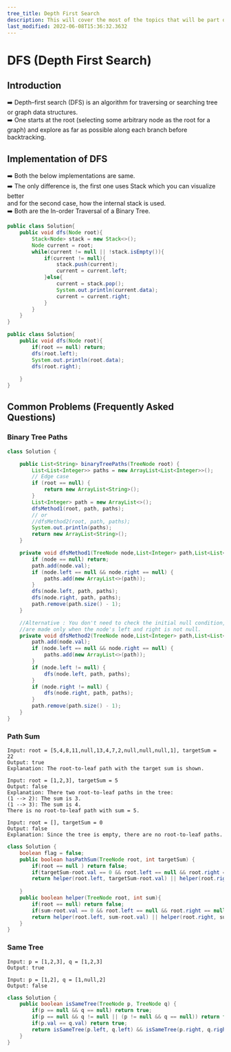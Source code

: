 ```yaml
---
tree_title: Depth First Search
description: This will cover the most of the topics that will be part of the Depth First Search.
last_modified: 2022-06-08T15:36:32.3632
---
```


# DFS (Depth First Search)

## Introduction

➡️ Depth–first search (DFS) is an algorithm for traversing or searching tree or graph data structures.<br/>
➡️ One starts at the root (selecting some arbitrary node as the root for a graph) and explore as far as possible along each branch before backtracking.<br/>

## Implementation of DFS

➡️ Both the below implementations are same. <br/>
➡️ The only difference is, the first one uses Stack which you can visualize better <br /> and for the second case, how the internal stack is used. <br/>
➡️ Both are the In-order Traversal of a Binary Tree.<br/>

```java showLineNumbers
public class Solution{
    public void dfs(Node root){
        Stack<Node> stack = new Stack<>();
        Node current = root;
        while(current != null || !stack.isEmpty()){
            if(current != null){
                stack.push(current);
                current = current.left;
            }else{
                current = stack.pop();
                System.out.println(current.data);
                current = current.right;
            }
        }
    }
}
```

```java showLineNumbers
public class Solution{
    public void dfs(Node root){
        if(root == null) return;
        dfs(root.left);
        System.out.println(root.data);
        dfs(root.right);
        
    }
}
```

## Common Problems (Frequently Asked Questions)

### Binary Tree Paths

```java showLineNumbers
class Solution {

    public List<String> binaryTreePaths(TreeNode root) {
        List<List<Integer>> paths = new ArrayList<List<Integer>>();
        // Edge case
        if (root == null) {
            return new ArrayList<String>();
        }
        List<Integer> path = new ArrayList<>();
        dfsMethod1(root, path, paths);
        // or
        //dfsMethod2(root, path, paths);
        System.out.println(paths);
        return new ArrayList<String>();
    }

    private void dfsMethod1(TreeNode node,List<Integer> path,List<List<Integer>> paths) {
        if (node == null) return;
        path.add(node.val);
        if (node.left == null && node.right == null) {
            paths.add(new ArrayList<>(path));
        }
        dfs(node.left, path, paths);
        dfs(node.right, path, paths);
        path.remove(path.size() - 1);
    }

    //Alternative : You don't need to check the initial null condition, If all the recursive call
    //are made only when the node's left and right is not null.
    private void dfsMethod2(TreeNode node,List<Integer> path,List<List<Integer>> paths) {
        path.add(node.val);
        if (node.left == null && node.right == null) {
            paths.add(new ArrayList<>(path));
        }
        if (node.left != null) {
            dfs(node.left, path, paths);
        }
        if (node.right != null) {
            dfs(node.right, path, paths);
        }
        path.remove(path.size() - 1);
    }
}
```

### Path Sum

    Input: root = [5,4,8,11,null,13,4,7,2,null,null,null,1], targetSum = 22
    Output: true
    Explanation: The root-to-leaf path with the target sum is shown.

    Input: root = [1,2,3], targetSum = 5
    Output: false
    Explanation: There two root-to-leaf paths in the tree:
    (1 --> 2): The sum is 3.
    (1 --> 3): The sum is 4.
    There is no root-to-leaf path with sum = 5.

    Input: root = [], targetSum = 0
    Output: false
    Explanation: Since the tree is empty, there are no root-to-leaf paths.

```java showLineNumbers
class Solution {
    boolean flag = false;
    public boolean hasPathSum(TreeNode root, int targetSum) {
        if(root == null ) return false;
        if(targetSum-root.val == 0 && root.left == null && root.right == null) return true;
        return helper(root.left, targetSum-root.val) || helper(root.right, targetSum-root.val);
        
    }
    public boolean helper(TreeNode root, int sum){
        if(root == null) return false;
        if(sum-root.val == 0 && root.left == null && root.right == null) return true;
        return helper(root.left, sum-root.val) || helper(root.right, sum-root.val);
    }
}
```

### Same Tree

    Input: p = [1,2,3], q = [1,2,3]
    Output: true

    Input: p = [1,2], q = [1,null,2]
    Output: false

```java showLineNumbers
class Solution {
    public boolean isSameTree(TreeNode p, TreeNode q) {
        if(p == null && q == null) return true;
        if(p == null && q != null || (p != null && q == null)) return false;        
        if(p.val == q.val) return true;
        return isSameTree(p.left, q.left) && isSameTree(p.right, q.right);
    }
}
```

<!-- ### Question on LeetCode with Tag - DFS

<span class="tag-is-success">Binary Tree Inorder Traversal</span>
<span class="tag-is-primary">Validate Binary Search Tree</span>
<span class="tag-is-info">Recover Binary Search Tree</span>
<span class="tag-is-primary">Same Tree</span>
<span class="tag-is-success">Symmetric Tree</span>
<span class="tag-is-info">Maximum Depth of Binary Tree</span>
<span class="tag-is-success">Balanced Binary Tree</span>
<span class="tag-is-primary">Minimum Depth of Binary Tree</span>
<span class="tag-is-success">Path Sum</span>
<span class="tag-is-info">Path Sum II</span>
<span class="tag-is-success">Flatten Binary Tree to Linked List</span>
<span class="tag-is-primary">Populating Next Right Pointers in Each Node</span>
<span class="tag-is-success">Populating Next Right Pointers in Each Node II</span>
<span class="tag-is-info">Binary Tree Maximum Path Sum</span>
<span class="tag-is-success">Sum Root to Leaf Numbers</span>
<span class="tag-is-primary">Surrounded Regions</span>
<span class="tag-is-success">Clone Graph</span>
<span class="tag-is-info">Binary Tree Preorder Traversal</span>
<span class="tag-is-success">Binary Tree Postorder Traversal</span>
<span class="tag-is-primary">Binary Tree Upside Down</span>
<span class="tag-is-success">Binary Tree Right Side View</span>
<span class="tag-is-info">Number of Islands</span>
<span class="tag-is-success">Course Schedule</span>
<span class="tag-is-primary">Course Schedule II</span>
<span class="tag-is-success">Design Add and Search Words Data Structure</span>
<span class="tag-is-info">Count Complete Tree Nodes</span>
<span class="tag-is-success">Invert Binary Tree</span>
<span class="tag-is-primary">Kth Smallest Element in a BST</span>
<span class="tag-is-success">Lowest Common Ancestor of a Binary Search Tree</span>
<span class="tag-is-info">Lowest Common Ancestor of a Binary Tree</span>
<span class="tag-is-success">Count Univalue Subtrees</span>
<span class="tag-is-primary">Binary Tree Paths</span>
<span class="tag-is-success">Graph Valid Tree</span>
<span class="tag-is-info">Alien Dictionary</span>
<span class="tag-is-success">Closest Binary Search Tree Value</span>
<span class="tag-is-primary">Closest Binary Search Tree Value II</span>
<span class="tag-is-success">Inorder Successor in BST</span>
<span class="tag-is-info">Serialize and Deserialize Binary Tree</span>
<span class="tag-is-success">Binary Tree Longest Consecutive Sequence</span>
<span class="tag-is-primary">Smallest Rectangle Enclosing Black Pixels</span>
<span class="tag-is-success">Minimum Height Trees</span>
<span class="tag-is-info">Binary Tree Vertical Order Traversal</span>
<span class="tag-is-success">Number of Connected Components in an Undirected Graph</span>
<span class="tag-is-primary">Longest Increasing Path in a Matrix</span>
<span class="tag-is-success">Reconstruct Itinerary</span>
<span class="tag-is-info">Largest BST Subtree</span>
<span class="tag-is-success">House Robber III</span>
<span class="tag-is-primary">Nested List Weight Sum</span>
<span class="tag-is-success">Flatten Nested List Iterator</span>
<span class="tag-is-info">Nested List Weight Sum II</span>
<span class="tag-is-success">Water and Jug Problem</span>
<span class="tag-is-primary">Find Leaves of Binary Tree</span>
<span class="tag-is-success">Mini Parser</span>
<span class="tag-is-info">Lexicographical Numbers</span>
<span class="tag-is-success">Longest Absolute File Path</span>
<span class="tag-is-primary">Evaluate Division</span>
<span class="tag-is-success">Sum of Left Leaves</span>
<span class="tag-is-info">Pacific Atlantic Water Flow</span>
<span class="tag-is-success">Battleships in a Board</span>
<span class="tag-is-primary">Path Sum III</span>
<span class="tag-is-success">Serialize and Deserialize BST</span>
<span class="tag-is-info">Island Perimeter</span>
<span class="tag-is-success">Concatenated Words</span>
<span class="tag-is-primary">The Maze</span>
<span class="tag-is-success">The Maze III</span>
<span class="tag-is-info">Find Mode in Binary Search Tree</span>
<span class="tag-is-success">The Maze II</span>
<span class="tag-is-primary">Most Frequent Subtree Sum</span>
<span class="tag-is-success">All Paths from Source Lead to Destination</span>
<span class="tag-is-info">Find Bottom Left Tree Value</span>
<span class="tag-is-success">Freedom Trail</span>
<span class="tag-is-primary">Find Largest Value in Each Tree Row</span>
<span class="tag-is-success">Minesweeper</span>
<span class="tag-is-info">Minimum Absolute Difference in BST</span>
<span class="tag-is-success">Construct Binary Tree from String</span>
<span class="tag-is-primary">Convert BST to Greater Tree</span>
<span class="tag-is-success">Diameter of Binary Tree</span>
<span class="tag-is-info">Boundary of Binary Tree</span>
<span class="tag-is-success">Number of Provinces</span>
<span class="tag-is-primary">Binary Tree Longest Consecutive Sequence II</span>
<span class="tag-is-success">Binary Tree Tilt</span>
<span class="tag-is-info">Array Nesting</span>
<span class="tag-is-success">Subtree of Another Tree</span>
<span class="tag-is-primary">Kill Process</span>
<span class="tag-is-success">Construct String from Binary Tree</span>
<span class="tag-is-info">Merge Two Binary Trees</span>
<span class="tag-is-success">Add One Row to Tree</span>
<span class="tag-is-primary">Average of Levels in Binary Tree</span>
<span class="tag-is-success">Find Duplicate Subtrees</span>
<span class="tag-is-info">Two Sum IV - Input is a BST</span>
<span class="tag-is-success">Print Binary Tree</span>
<span class="tag-is-primary">Maximum Width of Binary Tree</span>
<span class="tag-is-success">Equal Tree Partition</span>
<span class="tag-is-info">Path Sum IV</span>
<span class="tag-is-success">Trim a Binary Search Tree</span>
<span class="tag-is-primary">Second Minimum Node In a Binary Tree</span>
<span class="tag-is-success">Bulb Switcher II</span>
<span class="tag-is-info">Redundant Connection</span>
<span class="tag-is-success">Redundant Connection II</span>
<span class="tag-is-primary">Longest Univalue Path</span>
<span class="tag-is-success">Employee Importance</span>
<span class="tag-is-info">Number of Distinct Islands</span>
<span class="tag-is-success">Max Area of Island</span>
<span class="tag-is-primary">Number of Distinct Islands II</span>
<span class="tag-is-success">Accounts Merge</span>
<span class="tag-is-info">Flood Fill</span>
<span class="tag-is-success">Sentence Similarity II</span>
<span class="tag-is-primary">Closest Leaf in a Binary Tree</span>
<span class="tag-is-success">Network Delay Time</span>
<span class="tag-is-info">Contain Virus</span>
<span class="tag-is-success">Cracking the Safe</span>
<span class="tag-is-primary">Pyramid Transition Matrix</span>
<span class="tag-is-success">Convert Binary Search Tree to Sorted Doubly Linked List</span>
<span class="tag-is-info">Serialize and Deserialize N-ary Tree</span>
<span class="tag-is-success">Flatten a Multilevel Doubly Linked List</span>
<span class="tag-is-primary">Couples Holding Hands</span>
<span class="tag-is-success">Encode N-ary Tree to Binary Tree</span>
<span class="tag-is-info">Maximum Depth of N-ary Tree</span>
<span class="tag-is-success">N-ary Tree Preorder Traversal</span>
<span class="tag-is-primary">N-ary Tree Postorder Traversal</span>
<span class="tag-is-success">Swim in Rising Water</span>
<span class="tag-is-info">Minimum Distance Between BST Nodes</span>
<span class="tag-is-success">Is Graph Bipartite?</span>
<span class="tag-is-primary">Cheapest Flights Within K Stops</span>
<span class="tag-is-success">All Paths From Source to Target</span>
<span class="tag-is-info">Find Eventual Safe States</span>
<span class="tag-is-success">Binary Tree Pruning</span>
<span class="tag-is-primary">Making A Large Island</span>
<span class="tag-is-success">Sum of Distances in Tree</span>
<span class="tag-is-info">Similar String Groups</span>
<span class="tag-is-success">Keys and Rooms</span>
<span class="tag-is-primary">Loud and Rich</span>
<span class="tag-is-success">All Nodes Distance K in Binary Tree</span>
<span class="tag-is-info">Smallest Subtree with all the Deepest Nodes</span>
<span class="tag-is-success">Leaf-Similar Trees</span>
<span class="tag-is-primary">Possible Bipartition</span>
<span class="tag-is-success">Increasing Order Search Tree</span>
<span class="tag-is-info">Minimize Malware Spread</span>
<span class="tag-is-success">Minimize Malware Spread II</span>
<span class="tag-is-primary">Shortest Bridge</span>
<span class="tag-is-success">Range Sum of BST</span>
<span class="tag-is-info">Most Stones Removed with Same Row or Column</span>
<span class="tag-is-success">Flip Equivalent Binary Trees</span>
<span class="tag-is-primary">Regions Cut By Slashes</span>
<span class="tag-is-success">Univalued Binary Tree</span>
<span class="tag-is-info">Binary Tree Cameras</span>
<span class="tag-is-success">Flip Binary Tree To Match Preorder Traversal</span>
<span class="tag-is-primary">Distribute Coins in Binary Tree</span>
<span class="tag-is-success">Vertical Order Traversal of a Binary Tree</span>
<span class="tag-is-info">Smallest String Starting From Leaf</span>
<span class="tag-is-success">Cousins in Binary Tree</span>
<span class="tag-is-primary">Number of Enclaves</span>
<span class="tag-is-success">Sum of Root To Leaf Binary Numbers</span>
<span class="tag-is-info">Maximum Average Subtree</span>
<span class="tag-is-success">Maximum Difference Between Node and Ancestor</span>
<span class="tag-is-primary">Recover a Tree From Preorder Traversal</span>
<span class="tag-is-success">Path With Maximum Minimum Value</span>
<span class="tag-is-info">Coloring A Border</span>
<span class="tag-is-success">Escape a Large Maze</span>
<span class="tag-is-primary">Binary Search Tree to Greater Sum Tree</span>
<span class="tag-is-success">Maximum Level Sum of a Binary Tree</span>
<span class="tag-is-info">Flower Planting With No Adjacent</span>
<span class="tag-is-success">Two Sum BSTs</span>
<span class="tag-is-primary">Insufficient Nodes in Root to Leaf Paths</span>
<span class="tag-is-success">Tree Diameter</span>
<span class="tag-is-info">Smallest Common Region</span>
<span class="tag-is-success">Delete Tree Nodes</span>
<span class="tag-is-primary">Delete Nodes And Return Forest</span>
<span class="tag-is-success">Lowest Common Ancestor of Deepest Leaves</span>
<span class="tag-is-info">Sum of Nodes with Even-Valued Grandparent</span>
<span class="tag-is-success">Binary Tree Coloring Game</span>
<span class="tag-is-primary">Deepest Leaves Sum</span>
<span class="tag-is-success">Web Crawler</span>
<span class="tag-is-info">Validate Binary Tree Nodes</span>
<span class="tag-is-success">Balance a Binary Search Tree</span>
<span class="tag-is-primary">Kth Ancestor of a Tree Node</span>
<span class="tag-is-success">Critical Connections in a Network</span>
<span class="tag-is-info">Smallest String With Swaps</span>
<span class="tag-is-success">Sort Items by Groups Respecting Dependencies</span>
<span class="tag-is-primary">Where Will the Ball Fall</span>
<span class="tag-is-success">Distance to a Cycle in Undirected Graph</span>
<span class="tag-is-info">Web Crawler Multithreaded</span>
<span class="tag-is-success">Number of Closed Islands</span>
<span class="tag-is-primary">Find Elements in a Contaminated Binary Tree</span>
<span class="tag-is-success">Count Servers that Communicate</span>
<span class="tag-is-info">All Elements in Two Binary Search Trees</span>
<span class="tag-is-success">Jump Game III</span>
<span class="tag-is-primary">All Ancestors of a Node in a Directed Acyclic Graph</span>
<span class="tag-is-success">Check If a String Is a Valid Sequence from Root to Leaves Path in a Binary Tree</span>
<span class="tag-is-info">Number of Operations to Make Network Connected</span>
<span class="tag-is-success">Delete Leaves With a Given Value</span>
<span class="tag-is-primary">Maximum Product of Splitted Binary Tree</span>
<span class="tag-is-success">Longest ZigZag Path in a Binary Tree</span>
<span class="tag-is-info">Maximum Sum BST in Binary Tree</span>
<span class="tag-is-success">Linked List in Binary Tree</span>
<span class="tag-is-primary">Time Needed to Inform All Employees</span>
<span class="tag-is-success">Frog Position After T Seconds</span>
<span class="tag-is-info">Find a Corresponding Node of a Binary Tree in a Clone of That Tree</span>
<span class="tag-is-success">Check if There is a Valid Path in a Grid</span>
<span class="tag-is-primary">Count Good Nodes in Binary Tree</span>
<span class="tag-is-success">Minimum Time to Collect All Apples in a Tree</span>
<span class="tag-is-info">Course Schedule IV</span>
<span class="tag-is-success">Pseudo-Palindromic Paths in a Binary Tree</span>
<span class="tag-is-primary">Reorder Routes to Make All Paths Lead to the City Zero</span>
<span class="tag-is-success">Find All The Lonely Nodes</span>
<span class="tag-is-info">Clone Binary Tree With Random Pointer</span>
<span class="tag-is-success">Clone N-ary Tree</span>
<span class="tag-is-primary">Number of Nodes in the Sub-Tree With the Same Label</span>
<span class="tag-is-success">Find Root of N-Ary Tree</span>
<span class="tag-is-info">Number of Good Leaf Nodes Pairs</span>
<span class="tag-is-success">Move Sub-Tree of N-Ary Tree</span>
<span class="tag-is-primary">Detect Cycles in 2D Grid</span>
<span class="tag-is-success">Diameter of N-Ary Tree</span>
<span class="tag-is-info">Minimum Number of Days to Disconnect Island</span>
<span class="tag-is-success">Throne Inheritance</span>
<span class="tag-is-primary">Check If Two Expression Trees are Equivalent</span>
<span class="tag-is-success">Path With Minimum Effort</span>
<span class="tag-is-info">Lowest Common Ancestor of a Binary Tree II</span>
<span class="tag-is-success">Correct a Binary Tree</span>
<span class="tag-is-primary">Change the Root of a Binary Tree</span>
<span class="tag-is-success">Lowest Common Ancestor of a Binary Tree IV</span>
<span class="tag-is-info">Minimize Hamming Distance After Swap Operations</span>
<span class="tag-is-success">Tree of Coprimes</span>
<span class="tag-is-primary">Find Distance in a Binary Tree</span>
<span class="tag-is-success">Shortest Path in a Hidden Grid</span>
<span class="tag-is-info">Minimum Path Cost in a Hidden Grid</span>
<span class="tag-is-success">Longest Word With All Prefixes</span>
<span class="tag-is-primary">Count Sub Islands</span>
<span class="tag-is-success">Merge BSTs to Create Single BST</span>
<span class="tag-is-info">Last Day Where You Can Still Cross</span>
<span class="tag-is-success">Find All Groups of Farmland</span>
<span class="tag-is-primary">Operations on Tree</span>
<span class="tag-is-success">Find if Path Exists in Graph</span>
<span class="tag-is-info">Count Nodes Equal to Sum of Descendants</span>
<span class="tag-is-success">Smallest Missing Genetic Value in Each Subtree</span>
<span class="tag-is-primary">Count Nodes With the Highest Score</span>
<span class="tag-is-success">Valid Arrangement of Pairs</span>
<span class="tag-is-info">Detonate the Maximum Bombs</span>
<span class="tag-is-success">Find All People With Secret</span>
<span class="tag-is-primary">Step-By-Step Directions From a Binary Tree Node to Another</span>
<span class="tag-is-success">Maximum Employees to Be Invited to a Meeting</span>
<span class="tag-is-info">Create Binary Tree From Descriptions</span>
<span class="tag-is-success">Count Nodes Equal to Average of Subtree</span>
<span class="tag-is-primary">Longest Path With Different Adjacent Characters</span>
<span class="tag-is-info">Closest Node to Path in Tree</span> -->
